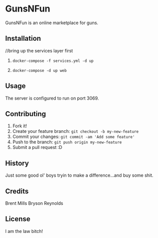 # GunsNFun

GunsNFun is an online marketplace for guns.

## Installation

//bring up the services layer first
1. `docker-compose -f services.yml -d up`

2. `docker-compose -d up web`

## Usage

The server is configured to run on port 3069.

## Contributing

1. Fork it!
2. Create your feature branch: `git checkout -b my-new-feature`
3. Commit your changes: `git commit -am 'Add some feature'`
4. Push to the branch: `git push origin my-new-feature`
5. Submit a pull request :D

## History

Just some good ol' boys tryin to make a difference...and buy some shit.

## Credits

Brent Mills
Bryson Reynolds

## License

I am the law bitch!

